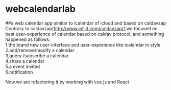 # webcalendarlab
##a web calendar app similar to icalendar of icloud and based on caldavzap
Contrary to caldavzap(http://www.inf-it.com/caldavzap/),we focused on best user-experience of calendar based on caldav protocol, and  something happened as follows:<br>
 1.the brand new user-interface and user-experience like icalendar in style<br>
 2.add/remove/modify a calendar<br>
 3.query /subscribe  a calendar<br>
 4.share a calendar<br>
 5.a event invited<br>
 6.notification <br>
 
 Now,we are refactoring it  by working with vue.js and React
 
 
